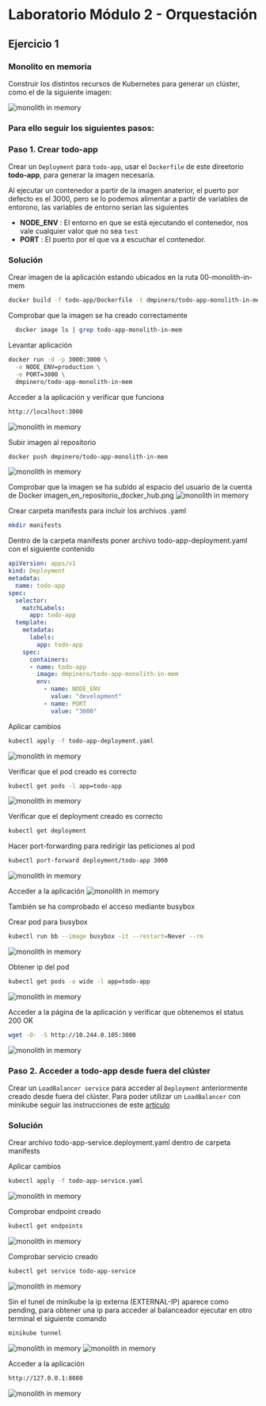 # Laboratorio Módulo 2 - Orquestación
## Ejercicio 1

### Monolito en memoria
Construir los distintos recursos de Kubernetes para generar un clúster, como el de la siguiente imagen:

![monolith in memory](./00-monolith-in-mem/images/Paso1/monolith-in-mem.png)

### Para ello seguir los siguientes pasos:

### Paso 1. Crear todo-app

Crear un `Deployment` para `todo-app`, usar el `Dockerfile` de este direetorio **todo-app**, para generar la imagen necesaria.

Al ejecutar un contenedor a partir de la imagen anaterior, el puerto por defecto es el 3000, pero se lo podemos alimentar a partir de  variables de entorono, las variables de entorno serían las siguientes

* **NODE_ENV** : El entorno en que se está ejecutando el contenedor, nos vale cualquier valor que no sea `test`
* **PORT** : El puerto por el que va a escuchar el contenedor.

### Solución
Crear imagen de la aplicación estando ubicados en la ruta 00-monolith-in-mem

```bash
docker build -f todo-app/Dockerfile -t dmpinero/todo-app-monolith-in-mem todo-app/
```

Comprobar que la imagen se ha creado correctamente
```bash
  docker image ls | grep todo-app-monolith-in-mem
```
Levantar aplicación

```bash
docker run -d -p 3000:3000 \
  -e NODE_ENV=production \
  -e PORT=3000 \
  dmpinero/todo-app-monolith-in-mem
```

Acceder a la aplicación y verificar que funciona
```bash
http://localhost:3000
```
![monolith in memory](./00-monolith-in-mem/images/Paso1/acceso_aplicacion_1.png)

Subir imagen al repositorio
```bash
docker push dmpinero/todo-app-monolith-in-mem
```
![monolith in memory](./00-monolith-in-mem/images/Paso1/subida_imagen_docker.png)

Comprobar que la imagen se ha subido al espacio del usuario de la cuenta de Docker
imagen_en_repositorio_docker_hub.png
![monolith in memory](./00-monolith-in-mem/images/Paso1/imagen_en_repositorio_docker_hub.png)

Crear carpeta manifests para incluir los archivos .yaml
```bash
mkdir manifests
```

Dentro de la carpeta manifests poner archivo todo-app-deployment.yaml con el siguiente contenido
```yaml
apiVersion: apps/v1
kind: Deployment
metadata:
  name: todo-app
spec:
  selector:
    matchLabels:
      app: todo-app
  template:
    metadata:
      labels:
        app: todo-app
    spec:
      containers:
      - name: todo-app
        image: dmpinero/todo-app-monolith-in-mem
        env:
          - name: NODE_ENV
            value: "development"
          - name: PORT
            value: "3000"
```

Aplicar cambios
```bash
kubectl apply -f todo-app-deployment.yaml
```
![monolith in memory](./00-monolith-in-mem/images/Paso1/crear_deployment.png)

Verificar que el pod creado es correcto
```bash
kubectl get pods -l app=todo-app
```
![monolith in memory](./00-monolith-in-mem/images/Paso1/pod_en_ejecucion.png)

Verificar que el deployment creado es correcto
```bash
kubectl get deployment
```

Hacer port-forwarding para redirigir las peticiones al pod
```bash
kubectl port-forward deployment/todo-app 3000
```
![monolith in memory](./00-monolith-in-mem/images/Paso1/port-forwarding.png)

Acceder a la aplicación
![monolith in memory](./00-monolith-in-mem/images/Paso1/comprobacion_final_paso_1.png)

También se ha comprobado el acceso mediante busybox

Crear pod para busybox
```bash
kubectl run bb --image busybox -it --restart=Never --rm
```
![monolith in memory](./00-monolith-in-mem/images/Paso1/pod_busybox.png)

Obtener ip del pod
```bash
kubectl get pods -o wide -l app=todo-app
```
![monolith in memory](./00-monolith-in-mem/images/Paso1/obtener_ip_pod.png)

Acceder a la página de la aplicación y verificar que obtenemos el status 200 OK
```bash
wget -O- -S http://10.244.0.105:3000
```
![monolith in memory](./00-monolith-in-mem/images/Paso1/status_200_busybox.png)

### Paso 2. Acceder a todo-app desde fuera del clúster

Crear un `LoadBalancer service` para acceder al `Deployment` anteriormente creado desde fuera del clúster. Para poder utilizar un `LoadBalancer` con minikube seguir las instrucciones de este [artículo](https://minikube.sigs.k8s.io/docs/handbook/accessing/)

### Solución
Crear archivo todo-app-service.deployment.yaml dentro de carpeta manifests

Aplicar cambios
```bash
kubectl apply -f todo-app-service.yaml
```
![monolith in memory](./00-monolith-in-mem/images/Paso2/servicio_creado.png)

Comprobar endpoint creado
```bash
kubectl get endpoints
```
![monolith in memory](./00-monolith-in-mem/images/Paso2/endpoint_creado.png)

Comprobar servicio creado
```bash
kubectl get service todo-app-service
```
![monolith in memory](./00-monolith-in-mem/images/Paso2/servicio_funcionando.png)

Sin el tunel de minikube la ip externa (EXTERNAL-IP) aparece como pending, para obtener una ip para acceder al balanceador ejecutar en otro terminal el siguiente comando
```bash
minikube tunnel
```
![monolith in memory](./00-monolith-in-mem/images/Paso2/minikube_tunnel.png)
![monolith in memory](./00-monolith-in-mem/images/Paso2/servicio_funcionando_con_ip_externa.png)

Acceder a la aplicación
```bash
http://127.0.0.1:8080
```
![monolith in memory](./00-monolith-in-mem/images/Paso2/acceso_aplicacion_3.png)